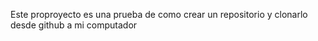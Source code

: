 Este proproyecto es una prueba de como crear un repositorio y clonarlo desde github a mi computador
